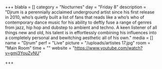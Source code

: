 +++
blabla = []
category = "Nocturnes"
day = "Friday 8"
description = "Djrum is a perennially acclaimed underground artist since his first release in 2010, who’s quietly built a list of fans that reads like a who’s who of contemporary dance music for his ability to deftly fuse a range of genres from jazz, hip hop and dubstep to ambient and techno. A keen listener of all things new and old, his talent is in effortlessly combining his influences into a completely personal and bewitching aesthetic all of his own."
media = []
name = "Djrum"
perf = "Live"
picture = "/uploads/artistes 17.jpg"
room = "Main Room"
time = ""
website = "https://www.youtube.com/watch?v=gmj3YouZvNU"

+++
